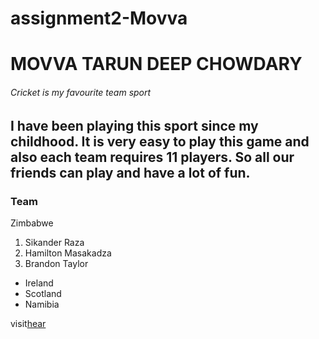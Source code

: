 # assignment2-Movva
# MOVVA TARUN DEEP CHOWDARY
###### Cricket is my favourite team sport
I have been playing this sport **since my childhood**. It is very easy to play this game and also each team requires **11 players**. So all our friends can play and have a lot of fun. 
---
### Team
Zimbabwe
1. Sikander Raza
2. Hamilton Masakadza
3. Brandon Taylor
- Ireland
- Scotland
- Namibia

visit[hear](/AboutMe.md)